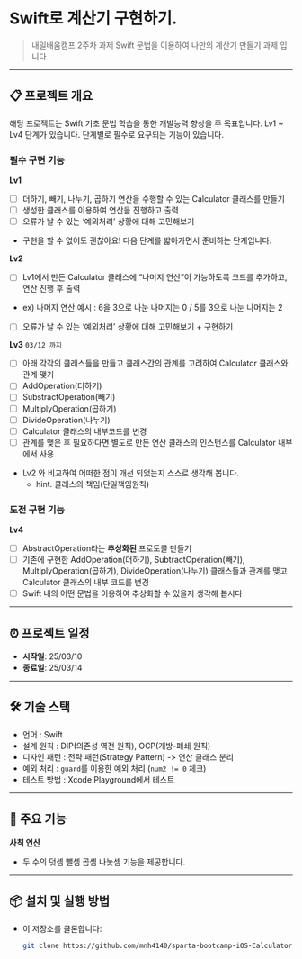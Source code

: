 # Swift로 계산기 구현하기.

> 내일배움캠프 2주차 과제
> Swift 문법을 이용하여 나만의 계산기 만들기 과제 입니다.
---

## 📋 프로젝트 개요

해당 프로젝트는 Swift 기초 문법 학습을 통한 개발능력 향상을 주 목표입니다.
Lv1 ~ Lv4 단계가 있습니다.
단계별로 필수로 요구되는 기능이 있습니다.

### 필수 구현 기능

**Lv1**
- [ ]  더하기, 빼기, 나누기, 곱하기 연산을 수행할 수 있는 Calculator 클래스를 만들기
- [ ]  생성한 클래스를 이용하여 연산을 진행하고 출력
- [ ]  오류가 날 수 있는 ‘예외처리’ 상황에 대해 고민해보기
  - 구현을 할 수 없어도 괜찮아요! 다음 단계를 밟아가면서 준비하는 단계입니다.

**Lv2**
- [ ]  Lv1에서 만든 Calculator 클래스에 “나머지 연산”이 가능하도록 코드를 추가하고, 연산 진행 후 출력
- ex) 나머지 연산 예시 : 6을 3으로 나눈 나머지는 0 / 5를 3으로 나눈 나머지는 2
- [ ]  오류가 날 수 있는 ‘예외처리’ 상황에 대해 고민해보기 + 구현하기

**Lv3** `03/12 까지`
- [ ]  아래 각각의 클래스들을 만들고 클래스간의 관계를 고려하여 Calculator 클래스와 관계 맺기
  - [ ]  AddOperation(더하기)
  - [ ]  SubstractOperation(빼기)
  - [ ]  MultiplyOperation(곱하기)
  - [ ]  DivideOperation(나누기)
- [ ]  Calculator 클래스의 내부코드를 변경
  - [ ]  관계를 맺은 후 필요하다면 별도로 만든 연산 클래스의 인스턴스를 Calculator 내부에서 사용
- Lv2 와 비교하여 어떠한 점이 개선 되었는지 스스로 생각해 봅니다.
  - hint. 클래스의 책임(단일책임원칙)

### 도전 구현 기능

**Lv4**
- [ ]  AbstractOperation라는 **추상화된** 프로토콜 만들기
- [ ]  기존에 구현한 AddOperation(더하기), SubtractOperation(빼기), MultiplyOperation(곱하기), DivideOperation(나누기) 클래스들과 관계를 맺고 Calculator 클래스의 내부 코드를 변경
- [ ]  Swift 내의 어떤 문법을 이용하여 추상화할 수 있을지 생각해 봅시다

---

## ⏰ 프로젝트 일정

- **시작일**: 25/03/10
- **종료일**: 25/03/14

---

## 🛠️ 기술 스택
- 언어 : Swift
- 설계 원칙 : DIP(의존성 역전 원칙), OCP(개방-폐쇄 원칙)
- 디자인 패턴 : 전략 패턴(Strategy Pattern) -> 연산 클래스 분리
- 예외 처리 : `guard`를 이용한 예외 처리 (`num2 != 0` 체크)
- 테스트 방법 : Xcode Playground에서 테스트 
---

## 📱 주요 기능

**사칙 연산**
- 두 수의 덧셈 뺄셈 곱셈 나눗셈 기능을 제공합니다.

---

## 📦 설치 및 실행 방법

- 이 저장소를 클론합니다:
   ```bash
   git clone https://github.com/mnh4140/sparta-bootcamp-iOS-Calculator.git
